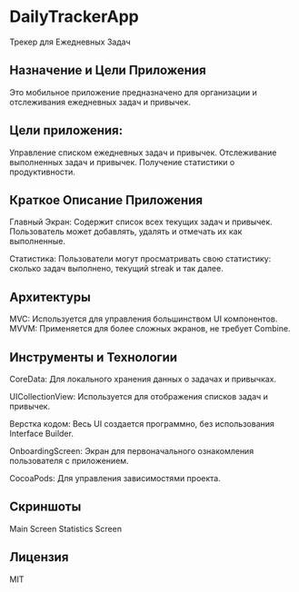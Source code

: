 # DailyTrackerApp
Трекер для Ежедневных Задач

## Назначение и Цели Приложения
Это мобильное приложение предназначено для организации и отслеживания ежедневных задач и привычек.

## Цели приложения:
Управление списком ежедневных задач и привычек.
Отслеживание выполненных задач и привычек.
Получение статистики о продуктивности.

## Краткое Описание Приложения
Главный Экран: Содержит список всех текущих задач и привычек. Пользователь может добавлять, удалять и отмечать их как выполненные.


Статистика: Пользователи могут просматривать свою статистику: сколько задач выполнено, текущий streak и так далее.

## Архитектуры
MVC: Используется для управления большинством UI компонентов.
MVVM: Применяется для более сложных экранов, не требует Combine.

## Инструменты и Технологии
CoreData: Для локального хранения данных о задачах и привычках.


UICollectionView: Используется для отображения списков задач и привычек.


Верстка кодом: Весь UI создается программно, без использования Interface Builder.


OnboardingScreen: Экран для первоначального ознакомления пользователя с приложением.


CocoaPods: Для управления зависимостями проекта.

## Скриншоты
Main Screen
Statistics Screen

## Лицензия
MIT
